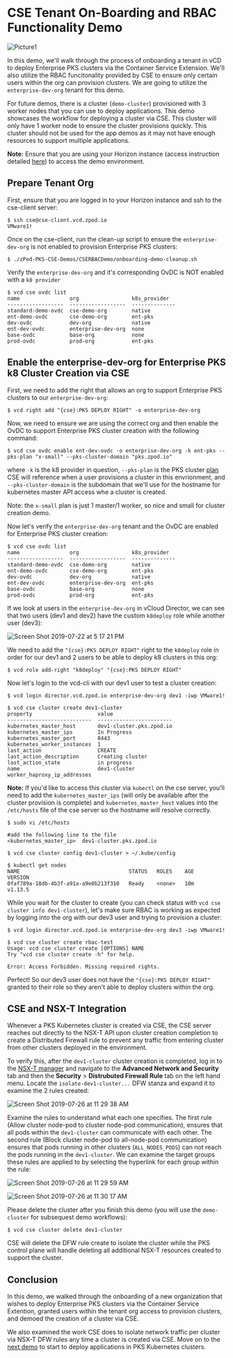 # CSE Tenant On-Boarding and RBAC Functionality Demo

![Picture1](https://user-images.githubusercontent.com/32826912/61664863-b3564b80-aca1-11e9-8cbd-9f796bb29382.png)

In this demo, we'll walk through the process of onboarding a tenant in vCD to deploy Enterprise PKS clusters via the Container Service Extension. We'll also utilize the RBAC funcitonality provided by CSE to ensure only certain users within the org can provision clusters. We are going to utilize the `enterprise-dev-org` tenant for this demo.

For future demos, there is a cluster (`demo-cluster`) provisioned with 3 worker nodes that you can use to deploy applications. This demo showcases the workflow for deploying a cluster via CSE. This cluster will only have 1 worker node to ensure the cluster provisions quickly. This cluster should not be used for the app demos as it may not have enough resources to support multiple applications.

**Note:** Ensure that you are using your Horizon instance (access instruction detailed [here](https://confluence.eng.vmware.com/display/CPCSA/CSE+zPod+Lab+Access+and+Demo+Scripts)) to access the demo environment.

## Prepare Tenant Org

First, ensure that you are logged in to your Horizon instance and ssh to the cse-client server:
~~~
$ ssh cse@cse-client.vcd.zpod.io
VMware1!
~~~
Once on the cse-client, run the clean-up script to ensure the `enterprise-dev-org` is not enabled to provision Enterprise PKS clusters:
~~~
$ ./zPod-PKS-CSE-Demos/CSERBACDemo/onboarding-demo-cleanup.sh
~~~
Verify the `enterprise-dev-org` and it's corresponding OvDC is NOT enabled with a `k8 provider`
~~~
$ vcd cse ovdc list
name                org                 k8s_provider
------------------  ------------------  --------------
standard-demo-ovdc  cse-demo-org        native
ent-demo-ovdc       cse-demo-org        ent-pks
dev-ovdc            dev-org             native
ent-dev-ovdc        enterprise-dev-org  none
base-ovdc           base-org            none
prod-ovdc           prod-org            ent-pks
~~~

## Enable the enterprise-dev-org for Enterprise PKS k8 Cluster Creation via CSE

First, we need to add the right that allows an org to support Enterprise PKS clusters to our `enterprise-dev-org`:
~~~
$ vcd right add "{cse}:PKS DEPLOY RIGHT" -o enterprise-dev-org
~~~
Now, we need to ensure we are using the correct org and then enable the OvDC to support Enterprise PKS cluster creation with the following command:
~~~
$ vcd cse ovdc enable ent-dev-ovdc -o enterprise-dev-org -k ent-pks --pks-plan "x-small" --pks-cluster-domain "pks.zpod.io"
~~~
where `-k` is the k8 provider in question, `--pks-plan` is the PKS cluster [plan](https://docs.pivotal.io/pks/1-4/installing-pks-vsphere.html#plans) CSE will reference when a user provisions a cluster in this envrionment, and `--pks-cluster-domain` is the subdomain that we'll use for the hostname for kubernetes master API access whe a cluster is created.

Note: the `x-small` plan is just 1 master/1 worker, so nice and small for cluster creation demo.

Now let's verify the `enterprise-dev-org` tenant and the OvDC are enabled for Enterprise PKS cluster creation:
~~~
$ vcd cse ovdc list
name                org                 k8s_provider
------------------  ------------------  --------------
standard-demo-ovdc  cse-demo-org        native
ent-demo-ovdc       cse-demo-org        ent-pks
dev-ovdc            dev-org             native
ent-dev-ovdc        enterprise-dev-org  ent-pks
base-ovdc           base-org            none
prod-ovdc           prod-org            ent-pks
~~~
If we look at users in the `enterprise-dev-org` in vCloud Director, we can see that two users (dev1 and dev2) have the custom `k8deploy` role while another user (dev3):

![Screen Shot 2019-07-22 at 5 17 21 PM](https://user-images.githubusercontent.com/32826912/61666075-9c652880-aca4-11e9-8177-e7bdc5ec0bdb.png)

We need to add the `"{cse}:PKS DEPLOY RIGHT"` right to the `k8deploy` role in order for our dev1 and 2 users to be able to deploy k8 clusters in this org:
~~~
$ vcd role add-right "k8deploy" "{cse}:PKS DEPLOY RIGHT"
~~~
Now let's login to the vcd-cli with our dev1 user to test a cluster creation:
~~~
$ vcd login director.vcd.zpod.io enterprise-dev-org dev1 -iwp VMware1!
~~~
~~~
$ vcd cse cluster create dev1-cluster
property                     value
---------------------------  ------------------------
kubernetes_master_host       dev1-cluster.pks.zpod.io
kubernetes_master_ips        In Progress
kubernetes_master_port       8443
kubernetes_worker_instances  1
last_action                  CREATE
last_action_description      Creating cluster
last_action_state            in progress
name                         dev1-cluster
worker_haproxy_ip_addresses
~~~

**Note:** If you'd like to access this cluster via `kubectl` on the cse server, you'll need to add the `kubernetes_master_ips` (will only be available after the cluster provision is complete) and `kubernetes_master_host` values into the `/etc/hosts` file of the cse server so the hostname will resolve correctly.

~~~
$ sudo vi /etc/hosts

#add the following line to the file
<kubernetes_master_ip>  dev1-cluster.pks.zpod.io
~~~
~~~
$ vcd cse cluster config dev1-cluster > ~/.kube/config
~~~
~~~
$ kubectl get nodes
NAME                                   STATUS   ROLES    AGE    VERSION
0faf789a-18db-4b3f-a91a-a9e0b213f310   Ready    <none>   10m    v1.13.5
~~~

While you wait for the cluster to create (you can check status with `vcd cse cluster info dev1-cluster`), let's make sure RBAC is working as expected by logging into the org with our dev3 user and trying to provision a cluster:
~~~
$ vcd login director.vcd.zpod.io enterprise-dev-org dev3 -iwp VMware1!
~~~
~~~
$ vcd cse cluster create rbac-test
Usage: vcd cse cluster create [OPTIONS] NAME
Try "vcd cse cluster create -h" for help.

Error: Access Forbidden. Missing required rights.
~~~
Perfect! So our dev3 user does not have the `"{cse}:PKS DEPLOY RIGHT"` granted to their role so they aren't able to deploy clusters within the org.

## CSE and NSX-T Integration

Whenever a PKS Kubernetes cluster is created via CSE, the CSE server reaches out directly to the NSX-T API upon cluster creation completion to create a Distributed Firewall rule to prevent any traffic from entering cluster from other clusters deployed in the environment.

To verify this, after the `dev1-cluster` cluster creation is completed, log in to the [NSX-T manager](https://nsx.pks.zpod.io) and navigate to the **Advanced Network and Security** tab and then the **Security** > **Distrubuted Firewall Rule** tab on the left hand menu. Locate the `isolate-dev1-cluster...` DFW stanza and expand it to examine the 2 rules created:

![Screen Shot 2019-07-26 at 11 29 38 AM](https://user-images.githubusercontent.com/32826912/61963590-f8c49280-af99-11e9-8298-c2cd4eefead0.png)

Examine the rules to understand what each one specifies. The first rule (Allow cluster node-pod to cluster node-pod communication), ensures that all pods within the `dev1-cluster` can communicate with each other. The second rule (Block cluster node-pod to all-node-pod communication) ensures that pods running in other clusters (`ALL_NODES_PODS`) can not reach the pods running in the `dev1-cluster`. We can examine the target groups these rules are applied to by selecting the hyperlink for each group within the rule:

![Screen Shot 2019-07-26 at 11 29 59 AM](https://user-images.githubusercontent.com/32826912/61963591-f8c49280-af99-11e9-8f0a-37f0565c1442.png)

![Screen Shot 2019-07-26 at 11 30 17 AM](https://user-images.githubusercontent.com/32826912/61963592-f8c49280-af99-11e9-9488-1231505662a1.png)

Please delete the cluster after you finish this demo (you will use the `demo-cluster` for subsequest demo workflows):

~~~
$ vcd cse cluster delete dev1-cluster
~~~
CSE will delete the DFW rule create to isolate the cluster while the PKS control plane will handle deleting all additional NSX-T resources created to support the cluster.

## Conclusion

In this demo, we walked through the onboarding of a new organization that wishes to deploy Enterprise PKS clusters via the Container Service Extention, granted users within the tenant org access to provision clusters, and demoed the creation of a cluster via CSE.

We also examined the work CSE does to isolate network traffic per cluster via NSX-T DFW rules any time a cluster is created via CSE. Move on to the [next demo](https://github.com/mann1mal/zPod-PKS-CSE-Demos/tree/master/GuestbookDemo) to start to deploy applications in PKS Kubernetes clusters.




